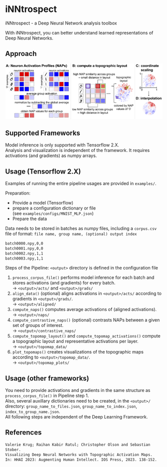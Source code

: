 # iNNtrospect
iNNtrospect - a Deep Neural Network analysis toolbox

With iNNtrospect, you can better understand learned representations of Deep Neural Networks.

## Approach

![NAP and Topomap Method Overview](assets/images/method_overview.png)

## Supported Frameworks

Model inference is only supported with Tensorflow 2.X.  
Analysis and visualization is independent of the framework. It requires activations (and gradients) as numpy arrays.

## Usage (Tensorflow 2.X)

Examples of running the entire pipeline usages are provided in `examples/`.  

Preparation:

- Provide a model (Tensorflow)
- prepare a configuration dictionary or file  
  (see `examples/configs/MNIST_MLP.json`)
- Prepare the data

Data needs to be stored in batches as numpy files, including a `corpus.csv` file of format:
`file name, group name, (optional) output index`

```
batch0000.npy,0,0
batch0001.npy,0,0
batch0002.npy,1,1
batch0003.npy,1,1
```

Steps of the Pipeline:
`<output>` directory is defined in the configuration file

1. `process_corpus_file()` performs model inference for each batch and stores activations (and gradients) for every batch.   
   -> `<output>/acts/` and `<output>/grads/`
2. `align_data()` (optional) aligns activations in `<output>/acts/` according to gradients in `<output>/grads/`.  
	-> `<output>/aligned/`
3. `compute_naps()` computes average activations of (aligned activations).  
   -> `<output>/naps/`
4. `compute_contrastive_naps()` (optional) contrasts NAPs between a given set of groups of interest.  
   -> `<output>/contrastive_naps/`
5. `compute_topomap_layout()` and `compute_topomap_activations()` compute a topographic layout and representative activations per layer.  
   -> `<output>/topomap_data/`
6. `plot_topomaps()` creates visualizations of the topographic maps according to `<output>/topomap_data/`.  
   -> `<output>/topomap_plots/`

## Usage (other frameworks)

You need to provide activations and gradients in the same structure as `process_corpus_file()` in Pipeline step 1.  
Also, several auxillary dictionaries need to be created, in the `<output>/` directory: `group_name_to_files.json`, `group_name_to_index.json`, `index_to_group_name.json`.  
All following steps are independent of the Deep Learning Framework.

## References

```
Valerie Krug; Raihan Kabir Ratul; Christopher Olson and Sebastian Stober.
Visualizing Deep Neural Networks with Topographic Activation Maps.
In: HHAI 2023: Augmenting Human Intellect. IOS Press, 2023. 138-152.
```